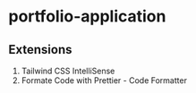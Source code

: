 # portfolio-application

## Extensions
1. Tailwind CSS IntelliSense
2. Formate Code with Prettier - Code Formatter